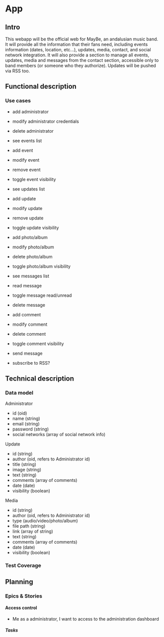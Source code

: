 # App

## Intro

This webapp will be the official web for MayBe, an andalusian music band. It will provide all the information that their fans need, including events information (dates, location, etc...), updates, media, contact, and social network integration. It will also provide a section to manage all events, updates, media and messages from the contact section, accessible only to band members (or someone who they authorize). Updates will be pushed via RSS too.

## Functional description

### Use cases

- add administrator
- modify administrator credentials
- delete administrator
- see events list
- add event
- modify event
- remove event
- toggle event visibility
- see updates list
- add update
- modify update
- remove update
- toggle update visibility
- add photo/album
- modify photo/album
- delete photo/album
- toggle photo/album visibility
- see messages list
- read message
- toggle message read/unread
- delete message
- add comment
- modify comment
- delete comment
- toggle comment visibility

- send message
- subscribe to RSS?

## Technical description

### Data model

Administrator
- id (oid)
- name (string)
- email (string)
- password (string)
- social networks (array of social network info) 

Update
- id (string)
- author (oid, refers to Administrator id)
- title (string)
- image (string)
- text (string)
- comments (array of comments)
- date (date)
- visibility (boolean)

Media
- id (string)
- author (oid, refers to Administrator id)
- type (audio/video/photo/album)
- file path (string)
- link (array of string)
- text (string)
- comments (array of comments)
- date (date)
- visibility (boolean)

### Test Coverage



## Planning

### Epics & Stories

#### Access control

- Me as a administrator, I want to access to the administration dashboard

##### Tasks

